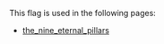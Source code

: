 This flag is used in the following pages:
 - [the_nine_eternal_pillars](../events/the_nine_eternal_pillars.md)
